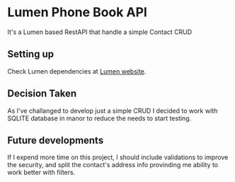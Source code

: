 # Lumen Phone Book API
It's a Lumen based RestAPI that handle a simple Contact CRUD

## Setting up
Check Lumen dependencies at [Lumen website](https://lumen.laravel.com/docs).

## Decision Taken
As I've challanged to develop just a simple CRUD I decided to work with SQLITE database in manor to reduce the needs to start testing.

## Future developments
If I expend more time on this project, I should include validations to improve the security, and split the contact's address info provinding me ability to work better with filters.
